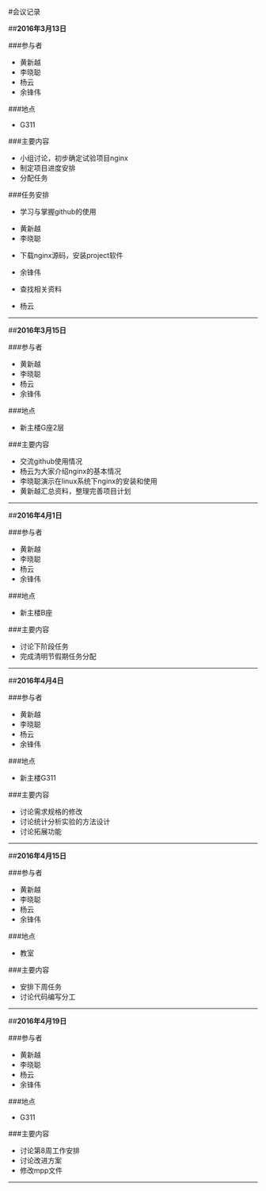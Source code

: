 #会议记录

##**2016年3月13日**

###参与者
+ 黄新越
+ 李晓聪
+ 杨云
+ 余锋伟

###地点
+ G311

###主要内容
+ 小组讨论，初步确定试验项目nginx
+ 制定项目进度安排
+ 分配任务

###任务安排
- 学习与掌握github的使用
 + 黄新越
 + 李晓聪
 
- 下载nginx源码，安装project软件
 + 余锋伟

- 查找相关资料
 + 杨云
 
---

##**2016年3月15日**

###参与者
+ 黄新越
+ 李晓聪
+ 杨云
+ 余锋伟

###地点
+ 新主楼G座2层

###主要内容
+ 交流github使用情况
+ 杨云为大家介绍nginx的基本情况
+ 李晓聪演示在linux系统下nginx的安装和使用
+ 黄新越汇总资料，整理完善项目计划

---

##**2016年4月1日**

###参与者
+ 黄新越
+ 李晓聪
+ 杨云
+ 余锋伟

###地点
+ 新主楼B座

###主要内容
+ 讨论下阶段任务
+ 完成清明节假期任务分配

---


##**2016年4月4日**

###参与者
+ 黄新越
+ 李晓聪
+ 杨云
+ 余锋伟

###地点
+ 新主楼G311

###主要内容
+ 讨论需求规格的修改
+ 讨论统计分析实验的方法设计
+ 讨论拓展功能

---

##**2016年4月15日**

###参与者
+ 黄新越
+ 李晓聪
+ 杨云
+ 余锋伟

###地点
+ 教室

###主要内容
+ 安排下周任务
+ 讨论代码编写分工

---

##**2016年4月19日**

###参与者
+ 黄新越
+ 李晓聪
+ 杨云
+ 余锋伟

###地点
+ G311

###主要内容
+ 讨论第8周工作安排
+ 讨论改进方案
+ 修改mpp文件

---